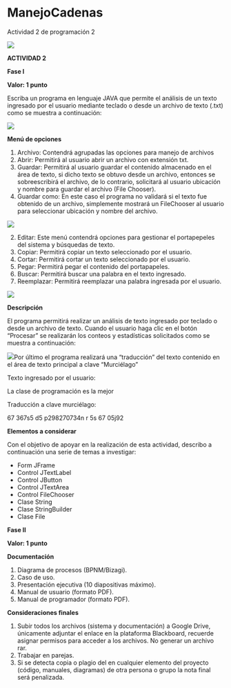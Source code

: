 # ManejoCadenas
Actividad 2 de programación 2

![](Aspose.Words.75866d4b-b1f0-4838-9617-75da0c046884.001.png)

**ACTIVIDAD 2** 

**Fase I** 

**Valor: 1 punto** 

Escriba un programa en lenguaje JAVA que permite el análisis de un texto ingresado por el usuario mediante teclado o desde un archivo de texto (.txt) como se muestra a continuación: 

![](Aspose.Words.75866d4b-b1f0-4838-9617-75da0c046884.002.jpeg)

**Menú de opciones** 

1. Archivo: Contendrá agrupadas las opciones para manejo de archivos 
1. Abrir: Permitirá al usuario abrir un archivo con extensión txt. 
1. Guardar: Permitirá al usuario guardar el contenido almacenado en el área de texto, si dicho texto se obtuvo desde un archivo, entonces se sobreescribirá el archivo, de lo contrario, solicitará al usuario ubicación y nombre para guardar el archivo (File Chooser). 
1. Guardar como: En este caso el programa no validará si el texto fue obtenido de un archivo, simplemente mostrará un FileChooser al usuario para seleccionar ubicación y nombre del archivo. 

![](Aspose.Words.75866d4b-b1f0-4838-9617-75da0c046884.003.png)

2. Editar: Este menú contendrá opciones para gestionar el portapepeles del sistema y búsquedas de texto. 
1. Copiar: Permitirá copiar un texto seleccionado por el usuario. 
1. Cortar: Permitirá cortar un texto seleccionado por el usuario. 
1. Pegar: Permitirá pegar el contenido del portapapeles. 
1. Buscar: Permitirá buscar una palabra en el texto ingresado. 
1. Reemplazar: Permitirá reemplazar una palabra ingresada por el usuario. 

![](Aspose.Words.75866d4b-b1f0-4838-9617-75da0c046884.004.png)

**Descripción** 

El programa permitirá realizar un análisis de texto ingresado por teclado o desde un archivo de texto. Cuando el usuario haga clic en el botón “Procesar” se realizarán los conteos y estadísticas solicitados como se muestra a continuación: 

![](Aspose.Words.75866d4b-b1f0-4838-9617-75da0c046884.005.png)Por último el programa realizará una “traducción” del texto contenido en el área de texto principal a clave “Murciélago” 

Texto ingresado por el usuario: 

La clase de programación es la mejor 

Traducción a clave murciélago: 

67 367s5 d5 p298270734n r 5s 67 05j92 

**Elementos a considerar** 

Con el objetivo de apoyar en la realización de esta actividad, describo a continuación una serie de temas a investigar: 

- Form JFrame 
- Control JTextLabel 
- Control JButton 
- Control JTextArea 
- Control FileChooser 
- Clase String 
- Clase StringBuilder 
- Clase File 

**Fase II** 

**Valor: 1 punto** 

**Documentación** 

1. Diagrama de procesos (BPNM/Bizagi). 
1. Caso de uso. 
1. Presentación ejecutiva (10 diapositivas máximo). 
1. Manual de usuario (formato PDF). 
1. Manual de programador (formato PDF). 

**Consideraciones finales** 

1. Subir todos los archivos (sistema y documentación) a Google Drive, únicamente adjuntar el enlace en la plataforma Blackboard, recuerde asignar permisos para acceder a los archivos. No generar un archivo rar. 
1. Trabajar en parejas. 
1. Si se detecta copia o plagio del en cualquier elemento del proyecto (código, manuales, diagramas) de otra persona o grupo la nota final será penalizada. 
